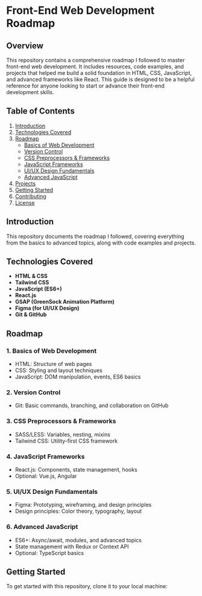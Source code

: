 # Front-End Web Development Roadmap

## Overview
This repository contains a comprehensive roadmap I followed to master front-end web development. It includes resources, code examples, and projects that helped me build a solid foundation in HTML, CSS, JavaScript, and advanced frameworks like React. This guide is designed to be a helpful reference for anyone looking to start or advance their front-end development skills.

## Table of Contents
1. [Introduction](#introduction)
2. [Technologies Covered](#technologies-covered)
3. [Roadmap](#roadmap)
   - [Basics of Web Development](#1-basics-of-web-development)
   - [Version Control](#2-version-control)
   - [CSS Preprocessors & Frameworks](#3-css-preprocessors--frameworks)
   - [JavaScript Frameworks](#4-javascript-frameworks)
   - [UI/UX Design Fundamentals](#5-uiux-design-fundamentals)
   - [Advanced JavaScript](#6-advanced-javascript)
4. [Projects](#projects)
5. [Getting Started](#getting-started)
6. [Contributing](#contributing)
7. [License](#license)

## Introduction
This repository documents the roadmap I followed, covering everything from the basics to advanced topics, along with code examples and projects.

## Technologies Covered
- **HTML & CSS**
- **Tailwind CSS**
- **JavaScript (ES6+)**
- **React.js**
- **GSAP (GreenSock Animation Platform)**
- **Figma (for UI/UX Design)**
- **Git & GitHub**

## Roadmap

### 1. Basics of Web Development
- HTML: Structure of web pages
- CSS: Styling and layout techniques
- JavaScript: DOM manipulation, events, ES6 basics

### 2. Version Control
- Git: Basic commands, branching, and collaboration on GitHub

### 3. CSS Preprocessors & Frameworks
- SASS/LESS: Variables, nesting, mixins
- Tailwind CSS: Utility-first CSS framework

### 4. JavaScript Frameworks
- React.js: Components, state management, hooks
- Optional: Vue.js, Angular

### 5. UI/UX Design Fundamentals
- Figma: Prototyping, wireframing, and design principles
- Design principles: Color theory, typography, layout

### 6. Advanced JavaScript
- ES6+: Async/await, modules, and advanced topics
- State management with Redux or Context API
- Optional: TypeScript basics


## Getting Started
To get started with this repository, clone it to your local machine:

